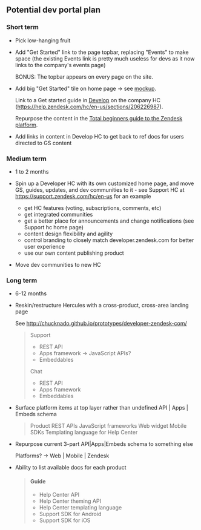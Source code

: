 ## Potential dev portal plan


### Short term 

* Pick low-hanging fruit

* Add "Get Started" link to the page topbar, replacing "Events" to make space (the existing Events link is pretty much useless for devs as it now links to the company's events page)

	BONUS: The topbar appears on every page on the site.

* Add big "Get Started" tile on home page -> see [mockup](#).

	Link to a Get started guide in [Develop](https://help.zendesk.com/hc/en-us/categories/203996887-Develop) on the company HC (https://help.zendesk.com/hc/en-us/sections/206226987).
	
	Repurpose the content in the [Total beginners guide to the Zendesk platform](https://help.zendesk.com/hc/en-us/sections/206226987-Total-beginners-guide-to-the-Zendesk-platform).

* Add links in content in Develop HC to get back to ref docs for users directed to 
GS content


### Medium term

* 1 to 2 months

* Spin up a Developer HC with its own customized home page, and move GS, guides, updates, and dev communities to it - see Support HC at https://support.zendesk.com/hc/en-us for an example
	- get HC features (voting, subscriptions, comments, etc)
	- get integrated communities
	- get a better place for announcements and change notifications (see Support hc home page)
	- content design flexibility and agility
	- control branding to closely match developer.zendesk.com for better user experience
	- use our own content publishing product


* Move dev communities to new HC


### Long term

* 6-12 months

* Reskin/restructure Hercules with a cross-product, cross-area landing page

	See http://chucknado.github.io/prototypes/developer-zendesk-com/


	> Support
	>   - REST API
	>   - Apps framework -> JavaScript APIs?
	>   - Embeddables
	>   
	> Chat
	>   - REST API
	>   - Apps framework
	>   - Embeddables

* Surface platform items at top layer rather than undefined API | Apps | Embeds schema

	> Product REST APIs
	> JavaScript frameworks
	> Web widget 
	> Mobile SDKs
	> Templating language for Help Center	 
	> 

* Repurpose current 3-part API|Apps|Embeds schema to something else

	Platforms? -> Web | Mobile | Zendesk  

* Ability to list available docs for each product

	> #### Guide
	>  - Help Center API
	>  - Help Center theming API
	>  - Help Center templating language
	>  - Support SDK for Android
	>  - Support SDK for iOS
	